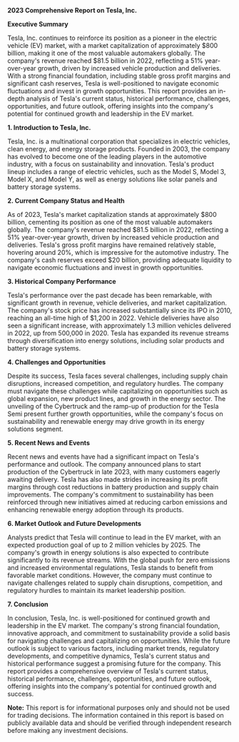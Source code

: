 **2023 Comprehensive Report on Tesla, Inc.**

**Executive Summary**

Tesla, Inc. continues to reinforce its position as a pioneer in the electric vehicle (EV) market, with a market capitalization of approximately $800 billion, making it one of the most valuable automakers globally. The company's revenue reached $81.5 billion in 2022, reflecting a 51% year-over-year growth, driven by increased vehicle production and deliveries. With a strong financial foundation, including stable gross profit margins and significant cash reserves, Tesla is well-positioned to navigate economic fluctuations and invest in growth opportunities. This report provides an in-depth analysis of Tesla's current status, historical performance, challenges, opportunities, and future outlook, offering insights into the company's potential for continued growth and leadership in the EV market.

**1. Introduction to Tesla, Inc.**

Tesla, Inc. is a multinational corporation that specializes in electric vehicles, clean energy, and energy storage products. Founded in 2003, the company has evolved to become one of the leading players in the automotive industry, with a focus on sustainability and innovation. Tesla's product lineup includes a range of electric vehicles, such as the Model S, Model 3, Model X, and Model Y, as well as energy solutions like solar panels and battery storage systems.

**2. Current Company Status and Health**

As of 2023, Tesla's market capitalization stands at approximately $800 billion, cementing its position as one of the most valuable automakers globally. The company's revenue reached $81.5 billion in 2022, reflecting a 51% year-over-year growth, driven by increased vehicle production and deliveries. Tesla's gross profit margins have remained relatively stable, hovering around 20%, which is impressive for the automotive industry. The company's cash reserves exceed $20 billion, providing adequate liquidity to navigate economic fluctuations and invest in growth opportunities.

**3. Historical Company Performance**

Tesla's performance over the past decade has been remarkable, with significant growth in revenue, vehicle deliveries, and market capitalization. The company's stock price has increased substantially since its IPO in 2010, reaching an all-time high of $1,200 in 2022. Vehicle deliveries have also seen a significant increase, with approximately 1.3 million vehicles delivered in 2022, up from 500,000 in 2020. Tesla has expanded its revenue streams through diversification into energy solutions, including solar products and battery storage systems.

**4. Challenges and Opportunities**

Despite its success, Tesla faces several challenges, including supply chain disruptions, increased competition, and regulatory hurdles. The company must navigate these challenges while capitalizing on opportunities such as global expansion, new product lines, and growth in the energy sector. The unveiling of the Cybertruck and the ramp-up of production for the Tesla Semi present further growth opportunities, while the company's focus on sustainability and renewable energy may drive growth in its energy solutions segment.

**5. Recent News and Events**

Recent news and events have had a significant impact on Tesla's performance and outlook. The company announced plans to start production of the Cybertruck in late 2023, with many customers eagerly awaiting delivery. Tesla has also made strides in increasing its profit margins through cost reductions in battery production and supply chain improvements. The company's commitment to sustainability has been reinforced through new initiatives aimed at reducing carbon emissions and enhancing renewable energy adoption through its products.

**6. Market Outlook and Future Developments**

Analysts predict that Tesla will continue to lead in the EV market, with an expected production goal of up to 2 million vehicles by 2025. The company's growth in energy solutions is also expected to contribute significantly to its revenue streams. With the global push for zero emissions and increased environmental regulations, Tesla stands to benefit from favorable market conditions. However, the company must continue to navigate challenges related to supply chain disruptions, competition, and regulatory hurdles to maintain its market leadership position.

**7. Conclusion**

In conclusion, Tesla, Inc. is well-positioned for continued growth and leadership in the EV market. The company's strong financial foundation, innovative approach, and commitment to sustainability provide a solid basis for navigating challenges and capitalizing on opportunities. While the future outlook is subject to various factors, including market trends, regulatory developments, and competitive dynamics, Tesla's current status and historical performance suggest a promising future for the company. This report provides a comprehensive overview of Tesla's current status, historical performance, challenges, opportunities, and future outlook, offering insights into the company's potential for continued growth and success.

**Note:** This report is for informational purposes only and should not be used for trading decisions. The information contained in this report is based on publicly available data and should be verified through independent research before making any investment decisions.